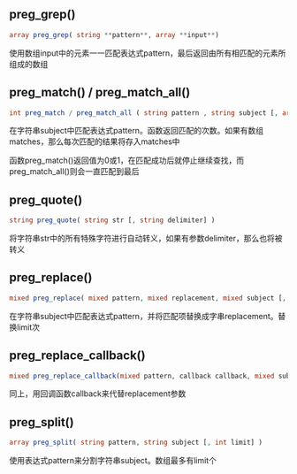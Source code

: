 ## preg_grep()

```php
array preg_grep( string **pattern**, array **input**)
```
使用数组input中的元素一一匹配表达式pattern，最后返回由所有相匹配的元素所组成的数组

## preg_match() / preg_match_all()
```php
int preg_match / preg_match_all ( string pattern , string subject [, array matches] )
```
在字符串subject中匹配表达式pattern。函数返回匹配的次数。如果有数组matches，那么每次匹配的结果将存入matches中

函数preg_match()返回值为0或1，在匹配成功后就停止继续查找，而preg_match_all()则会一直匹配到最后

## preg_quote()
```php
string preg_quote( string str [, string delimiter] )
```
将字符串str中的所有特殊字符进行自动转义，如果有参数delimiter，那么也将被转义

## preg_replace()
```php
mixed preg_replace( mixed pattern, mixed replacement, mixed subject [, int limit] )
```
在字符串subject中匹配表达式pattern，并将匹配项替换成字串replacement。替换limit次

## preg_replace_callback()
```php
mixed preg_replace_callback(mixed pattern, callback callback, mixed subject [, int limit] )
```
同上，用回调函数callback来代替replacement参数

## preg_split()
```php
array preg_split( string pattern, string subject [, int limit] )
```
使用表达式pattern来分割字符串subject。数组最多有limit个